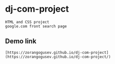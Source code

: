 # dj-com-project
    
    HTML and CSS project
    google.com front search page

## Demo link

    [https://zorangogusev.github.io/dj-com-project](https://zorangogusev.github.io/dj-com-project/)
